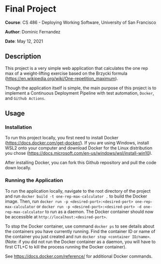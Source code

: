 # Final Project

<b>Course</b>: CS 486 - Deploying Working Software, University of San Francisco

<b>Author</b>: Dominic Fernandez

<b>Date</b>: May 12, 2021

## Description
This project is a very simple web application that calculates the one rep max of a weight-lifting
exercise based on the Brzycki formula (https://en.wikipedia.org/wiki/One-repetition_maximum).  

Though the application itself is simple, the main purpose of this project is to implement 
a Continuous Deployment Pipeline with test automation, `Docker`, and `Github Actions`.


## Usage 
### Installation
To run this project locally, you first need to install Docker (https://docs.docker.com/get-docker/).
If you are using Windows, install WSL2 onto your computer and download Docker for the Linux 
distribution you chose (https://docs.microsoft.com/en-us/windows/wsl/install-win10).

After installing Docker, you can fork this Github repository and pull the code down locally.

### Running the Application 
To run the application locally, navigate to the root directory of the project and run `docker build -t one-rep-max-calculator .` to build the Docker image.
Then, run `docker run -p <desired-port>:<desired-port> one-rep-max-calculator` or `docker run -p <desired-port>:<desired-port> -d one-rep-max-calculator`
to run as a daemon.  The Docker container should now be accessible at `http://localhost:<desired-port>`.

To stop the Docker container, use command `docker ps` to see details about the containers you have currently running.  Find the container ID or name 
of the container you just created and run `docker stop <container ID/name>`.  (Note: if you did not run the Docker container as a daemon, you will 
have to first CTL+C to kill the process running the Docker container).

See https://docs.docker.com/reference/ for additional Docker commands.
